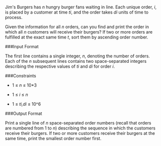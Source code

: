 Jim's Burgers has *n* hungry burger fans waiting in line. Each unique order, *i*, is placed by a customer at time *ti*, and the order takes *di* units of time to process.

Given the information for all *n* orders, can you find and print the order in which all *n* customers will receive their burgers? If two or more orders are fulfilled at the exact same time *t*, sort them by ascending order number.

###Input Format

The first line contains a single integer, *n*, denoting the number of orders. 
Each of the *n* subsequent lines contains two space-separated integers describing the respective values of *ti* and *di* for order *i*.

###Constraints

* 1 ≤ *n* ≤ 10*3

* 1 ≤ *i* ≤ *n*

* 1 ≤ *ti,di* ≤ 10^6

###Output Format

Print a single line of *n* space-separated order numbers (recall that orders are numbered from 1 to *n*) describing the sequence in which the customers receive their burgers. If two or more customers receive their burgers at the same time, print the smallest order number first.
